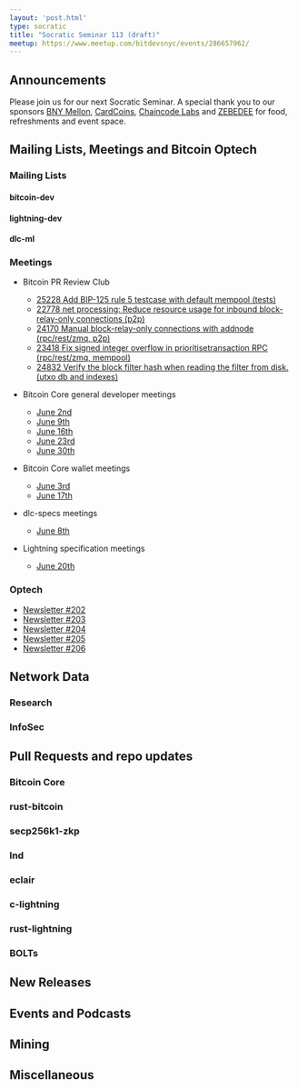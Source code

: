 ```yaml
---
layout: 'post.html'
type: socratic
title: "Socratic Seminar 113 (draft)"
meetup: https://www.meetup.com/bitdevsnyc/events/286657962/
---
```



## Announcements
Please join us for our next Socratic Seminar. A special thank you to our
sponsors [BNY Mellon](https://www.bnymellon.com/), [CardCoins](https://cardcoins.co), [Chaincode
Labs](https://chaincode.com) and [ZEBEDEE](https://zebedee.io) for food,
refreshments and event space.

## Mailing Lists, Meetings and Bitcoin Optech

### Mailing Lists

#### bitcoin-dev

#### lightning-dev

#### dlc-ml

### Meetings

- Bitcoin PR Review Club
    - [25228 Add BIP-125 rule 5 testcase with default mempool (tests)](https://bitcoincore.reviews/25228)
    - [22778 net processing: Reduce resource usage for inbound block-relay-only connections (p2p)](https://bitcoincore.reviews/22778)
    - [24170 Manual block-relay-only connections with addnode (rpc/rest/zmq, p2p)](https://bitcoincore.reviews/24170)
    - [23418 Fix signed integer overflow in prioritisetransaction RPC (rpc/rest/zmq, mempool)](https://bitcoincore.reviews/23418)
    - [24832 Verify the block filter hash when reading the filter from disk. (utxo db and indexes)](https://bitcoincore.reviews/24832)

- Bitcoin Core general developer meetings
    - [June 2nd](https://www.erisian.com.au/bitcoin-core-dev/log-2022-06-02.html#l-293)
    - [June 9th](https://www.erisian.com.au/bitcoin-core-dev/log-2022-06-09.html#l-173)
    - [June 16th](https://www.erisian.com.au/bitcoin-core-dev/log-2022-06-16.html#l-382)
    - [June 23rd](https://www.erisian.com.au/bitcoin-core-dev/log-2022-06-23.html#l-291)
    - [June 30th](https://www.erisian.com.au/bitcoin-core-dev/log-2022-06-30.html#l-1)
- Bitcoin Core wallet meetings
    - [June 3rd](https://www.erisian.com.au/bitcoin-core-dev/log-2022-06-03.html#l-184)
    - [June 17th](https://www.erisian.com.au/bitcoin-core-dev/log-2022-06-17.html#l-207)
- dlc-specs meetings
    - [June 8th](https://github.com/discreetlogcontracts/dlcspecs/pull/197)
- Lightning specification meetings
    - [June 20th](https://github.com/lightning/bolts/issues/1002)

### Optech

- [Newsletter #202](https://bitcoinops.org/en/newsletters/2022/06/01/)
- [Newsletter #203](https://bitcoinops.org/en/newsletters/2022/06/08/)
- [Newsletter #204](https://bitcoinops.org/en/newsletters/2022/06/15/)
- [Newsletter #205](https://bitcoinops.org/en/newsletters/2022/06/22/)
- [Newsletter #206](https://bitcoinops.org/en/newsletters/2022/06/29/)

## Network Data

### Research

### InfoSec

## Pull Requests and repo updates

### Bitcoin Core

### rust-bitcoin

### secp256k1-zkp


### lnd

### eclair

### c-lightning

### rust-lightning

### BOLTs

## New Releases

## Events and Podcasts

## Mining

## Miscellaneous
